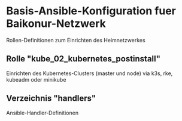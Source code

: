 # Basis-Ansible-Konfiguration fuer Baikonur-Netzwerk
Rollen-Definitionen zum Einrichten des Heimnetzwerkes

## Rolle "kube_02_kubernetes_postinstall"
Einrichten des Kubernetes-Clusters (master und node) via k3s, rke, kubeadm oder minikube

## Verzeichnis "handlers"
Ansible-Handler-Definitionen
